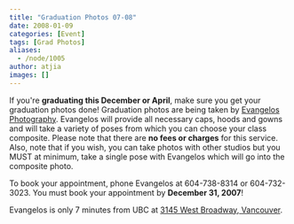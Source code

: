 ```yaml
---
title: "Graduation Photos 07-08"
date: 2008-01-09
categories: [Event]
tags: [Grad Photos]
aliases:
  - /node/1005
author: atjia
images: []
---
```


If you're **graduating this December or April**, make sure you get your graduation photos done! Graduation photos are being taken by [Evangelos Photography](http://www.evangelosphotography.com/). Evangelos will provide all necessary caps, hoods and gowns and will take a variety of poses from which you can choose your class composite. Please note that there are **no fees or charges** for this service. Also, note that if you wish, you can take photos with other studios but you MUST at minimum, take a single pose with Evangelos which will go into the composite photo.

To book your appointment, phone Evangelos at 604-738-8314 or 604-732-3023. You must book your appointment by **December 31, 2007**!

Evangelos is only 7 minutes from UBC at [3145 West Broadway, Vancouver](https://maps.google.ca/maps?q=3145+West+Broadway&ie=UTF8&oe=UTF-8&client=firefox-a&z=16&iwloc=addr&om=1).
